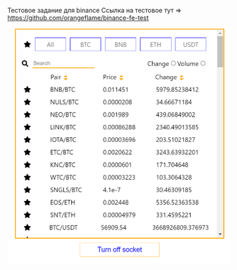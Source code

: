 Тестовое задание для binance 
Ссылка на тестовое тут => https://github.com/orangeflame/binance-fe-test

![Screenshot](https://github.com/stevenKirill/binance-test-widget/blob/master/screenshot.png?raw=true)